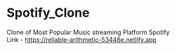 # Spotify_Clone
Clone of Most Popular Music streaming Platform Spotify <br>
Link - https://reliable-arithmetic-53446e.netlify.app

